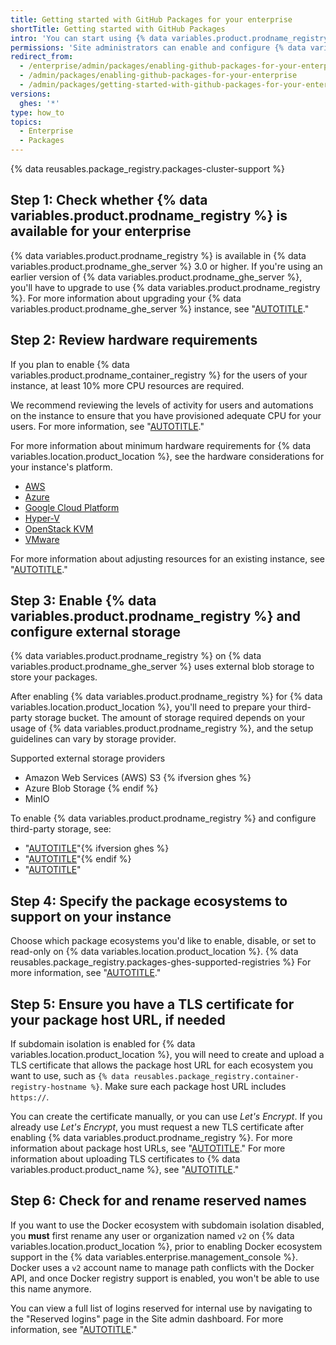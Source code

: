 ```yaml
---
title: Getting started with GitHub Packages for your enterprise
shortTitle: Getting started with GitHub Packages
intro: 'You can start using {% data variables.product.prodname_registry %} on {% data variables.location.product_location %} by enabling the feature, configuring third-party storage, configuring the ecosystems you want to support, and updating your TLS certificate.'
permissions: 'Site administrators can enable and configure {% data variables.product.prodname_registry %}.'
redirect_from:
  - /enterprise/admin/packages/enabling-github-packages-for-your-enterprise
  - /admin/packages/enabling-github-packages-for-your-enterprise
  - /admin/packages/getting-started-with-github-packages-for-your-enterprise
versions:
  ghes: '*'
type: how_to
topics:
  - Enterprise
  - Packages
---
```



{% data reusables.package_registry.packages-cluster-support %}

## Step 1: Check whether {% data variables.product.prodname_registry %} is available for your enterprise

{% data variables.product.prodname_registry %} is available in {% data variables.product.prodname_ghe_server %} 3.0 or higher. If you're using an earlier version of {% data variables.product.prodname_ghe_server %}, you'll have to upgrade to use {% data variables.product.prodname_registry %}. For more information about upgrading your {% data variables.product.prodname_ghe_server %} instance, see "[AUTOTITLE](/admin/overview/about-upgrades-to-new-releases)."

## Step 2: Review hardware requirements

If you plan to enable {% data variables.product.prodname_container_registry %} for the users of your instance, at least 10% more CPU resources are required.

We recommend reviewing the levels of activity for users and automations on the instance to ensure that you have provisioned adequate CPU for your users. For more information, see "[AUTOTITLE](/admin/enterprise-management/monitoring-your-appliance)."

For more information about minimum hardware requirements for {% data variables.location.product_location %}, see the hardware considerations for your instance's platform.

* [AWS](/admin/installation/setting-up-a-github-enterprise-server-instance/installing-github-enterprise-server-on-aws#hardware-considerations)
* [Azure](/admin/installation/setting-up-a-github-enterprise-server-instance/installing-github-enterprise-server-on-azure#hardware-considerations)
* [Google Cloud Platform](/admin/installation/setting-up-a-github-enterprise-server-instance/installing-github-enterprise-server-on-google-cloud-platform#hardware-considerations)
* [Hyper-V](/admin/installation/setting-up-a-github-enterprise-server-instance/installing-github-enterprise-server-on-hyper-v#hardware-considerations)
* [OpenStack KVM](/admin/installation/setting-up-a-github-enterprise-server-instance/installing-github-enterprise-server-on-openstack-kvm#hardware-considerations)
* [VMware](/admin/installation/setting-up-a-github-enterprise-server-instance/installing-github-enterprise-server-on-vmware#hardware-considerations)

For more information about adjusting resources for an existing instance, see "[AUTOTITLE](/admin/enterprise-management/updating-the-virtual-machine-and-physical-resources/increasing-cpu-or-memory-resources)."

## Step 3: Enable {% data variables.product.prodname_registry %} and configure external storage

{% data variables.product.prodname_registry %} on {% data variables.product.prodname_ghe_server %} uses external blob storage to store your packages.

After enabling {% data variables.product.prodname_registry %} for {% data variables.location.product_location %}, you'll need to prepare your third-party storage bucket. The amount of storage required depends on your usage of {% data variables.product.prodname_registry %}, and the setup guidelines can vary by storage provider.

Supported external storage providers
* Amazon Web Services (AWS) S3 {% ifversion ghes %}
* Azure Blob Storage {% endif %}
* MinIO

To enable {% data variables.product.prodname_registry %} and configure third-party storage, see:
* "[AUTOTITLE](/admin/packages/enabling-github-packages-with-aws)"{% ifversion ghes %}
* "[AUTOTITLE](/admin/packages/enabling-github-packages-with-azure-blob-storage)"{% endif %}
* "[AUTOTITLE](/admin/packages/enabling-github-packages-with-minio)"

## Step 4: Specify the package ecosystems to support on your instance

Choose which package ecosystems you'd like to enable, disable, or set to read-only on {% data variables.location.product_location %}. {% data reusables.package_registry.packages-ghes-supported-registries %} For more information, see "[AUTOTITLE](/admin/packages/configuring-package-ecosystem-support-for-your-enterprise)."

## Step 5: Ensure you have a TLS certificate for your package host URL, if needed

If subdomain isolation is enabled for {% data variables.location.product_location %}, you will need to create and upload a TLS certificate that allows the package host URL for each ecosystem you want to use, such as `{% data reusables.package_registry.container-registry-hostname %}`. Make sure each package host URL includes `https://`.

  You can create the certificate manually, or you can use _Let's Encrypt_. If you already use _Let's Encrypt_, you must request a new TLS certificate after enabling {% data variables.product.prodname_registry %}. For more information about package host URLs, see "[AUTOTITLE](/admin/configuration/configuring-network-settings/enabling-subdomain-isolation)." For more information about uploading TLS certificates to {% data variables.product.product_name %}, see "[AUTOTITLE](/admin/configuration/configuring-network-settings/configuring-tls)."

## Step 6: Check for and rename reserved names

If you want to use the Docker ecosystem with subdomain isolation disabled, you **must** first rename any user or organization named `v2` on {% data variables.location.product_location %}, prior to enabling Docker ecosystem support in the {% data variables.enterprise.management_console %}. Docker uses a `v2` account name to manage path conflicts with the Docker API, and once Docker registry support is enabled, you won't be able to use this name anymore.

You can view a full list of logins reserved for internal use by navigating to the "Reserved logins" page in the Site admin dashboard. For more information, see "[AUTOTITLE](/admin/configuration/configuring-your-enterprise/site-admin-dashboard#reserved-logins)."
